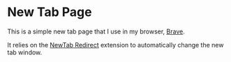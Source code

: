# New Tab Page

This is a simple new tab page that I use in my browser, [Brave](https://brave.com).

It relies on the [NewTab Redirect](https://github.com/jimschubert/NewTab-Redirect) extension to automatically change the new tab window.
